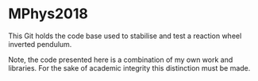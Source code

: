 # MPhys2018

This Git holds the code base used to stabilise and test a reaction wheel inverted pendulum. 

Note, the code presented here is a combination of my own work and libraries. For the sake of academic integrity this distinction must be made.
